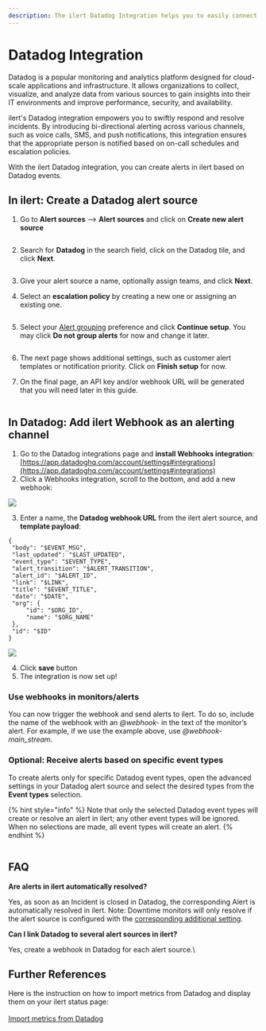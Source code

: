 ```yaml
---
description: The ilert Datadog Integration helps you to easily connect ilert with Datadog.
---
```


# Datadog Integration

Datadog is a popular monitoring and analytics platform designed for cloud-scale applications and infrastructure. It allows organizations to collect, visualize, and analyze data from various sources to gain insights into their IT environments and improve performance, security, and availability.

ilert's Datadog integration empowers you to swiftly respond and resolve incidents. By introducing bi-directional alerting across various channels, such as voice calls, SMS, and push notifications, this integration ensures that the appropriate person is notified based on on-call schedules and escalation policies.

With the ilert Datadog integration, you can create alerts in ilert based on Datadog events.

## In ilert: Create a Datadog alert source <a href="#alert-source" id="alert-source"></a>

1.  Go to **Alert sources** --> **Alert sources** and click on **Create new alert source**

    <figure><img src="../../.gitbook/assets/Screenshot 2023-08-28 at 10.21.10.png" alt=""><figcaption></figcaption></figure>
2.  Search for **Datadog** in the search field, click on the Datadog tile, and click **Next**.&#x20;

    <figure><img src="../../.gitbook/assets/Screenshot 2023-08-28 at 10.24.23.png" alt=""><figcaption></figcaption></figure>
3. Give your alert source a name, optionally assign teams, and click **Next**.
4.  Select an **escalation policy** by creating a new one or assigning an existing one.

    <figure><img src="../../.gitbook/assets/Screenshot 2023-08-28 at 11.37.47.png" alt=""><figcaption></figcaption></figure>
5.  Select your [Alert grouping](../../alerting/alert-sources.md#alert-grouping) preference and click **Continue setup**. You may click **Do not group alerts** for now and change it later.&#x20;

    <figure><img src="../../.gitbook/assets/Screenshot 2023-08-28 at 11.38.24.png" alt=""><figcaption></figcaption></figure>
6. The next page shows additional settings, such as customer alert templates or notification priority. Click on **Finish setup** for now.
7.  On the final page, an API key and/or webhook URL will be generated that you will need later in this guide.

    <figure><img src="../../.gitbook/assets/Screenshot 2023-08-28 at 11.47.34 (1).png" alt=""><figcaption></figcaption></figure>

## In Datadog: Add ilert Webhook as an alerting channel <a href="#add-webhook" id="add-webhook"></a>

1. Go to the Datadog integrations page and **install Webhooks integration**: [https://app.datadoghq.com/account/settings#integrations](https://app.datadoghq.com/account/settings#integrations)
2. Click a Webhooks integration, scroll to the bottom, and add a new webhook:

![](../../.gitbook/assets/dd3.png)

3. Enter a name, the **Datadog webhook URL** from the ilert alert source, and **template payload**:

```
{
 "body": "$EVENT_MSG",
 "last_updated": "$LAST_UPDATED",
 "event_type": "$EVENT_TYPE",
 "alert_transition": "$ALERT_TRANSITION",
 "alert_id": "$ALERT_ID",
 "link": "$LINK",
 "title": "$EVENT_TITLE",
 "date": "$DATE",
 "org": {
     "id": "$ORG_ID",
     "name": "$ORG_NAME"
 },
 "id": "$ID"
}
```

![](../../.gitbook/assets/dd4.png)

4. Click **save** button
5. The integration is now set up!

### Use webhooks in monitors/alerts

You can now trigger the webhook and send alerts to ilert. To do so, include the name of the webhook with an _@webhook-_ in the text of the monitor’s alert. For example, if we use the example above, use _@webhook-main\_stream_.



### Optional: Receive alerts based on specific event types

To create alerts only for specific Datadog event types, open the advanced settings in your Datadog alert source and select the desired types from the **Event types** selection.

{% hint style="info" %}
Note that only the selected Datadog event types will create or resolve an alert in ilert; any other event types will be ignored. When no selections are made, all event types will create an alert.
{% endhint %}

<figure><img src="../../.gitbook/assets/datadog-advanced-1.png" alt=""><figcaption></figcaption></figure>

## FAQ <a href="#faq" id="faq"></a>

**Are alerts in ilert automatically resolved?**

Yes, as soon as an Incident is closed in Datadog, the corresponding Alert is automatically resolved in ilert. Note: Downtime monitors will only resolve if the alert source is configured with the [corresponding additional setting](./#optional-receive-alerts-based-on-specific-event-types).

**Can I link Datadog to several alert sources in ilert?**

Yes, create a webhook in Datadog for each alert source.\


## Further References <a href="#faq" id="faq"></a>

Here is the instruction on how to import metrics from Datadog and display them on your ilert status page: \
\
[Import metrics from Datadog](https://docs.ilert.com/incident-comms-and-status-pages/metrics/import-metrics-from-datadog)
